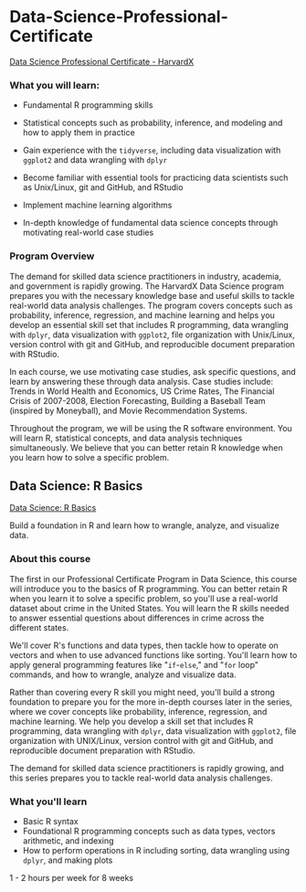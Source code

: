 # Data-Science-Professional-Certificate

[Data Science Professional Certificate - HarvardX](https://www.edx.org/professional-certificate/harvardx-data-science "Program Description")

### What you will learn:

   - Fundamental R programming skills

   - Statistical concepts such as probability, inference, and modeling and how to apply them in practice

   - Gain experience with the `tidyverse`, including data visualization with `ggplot2` and data wrangling with `dplyr`

   - Become familiar with essential tools for practicing data scientists such as Unix/Linux, git and GitHub, and RStudio

   - Implement machine learning algorithms

   - In-depth knowledge of fundamental data science concepts through motivating real-world case studies
   
### Program Overview

The demand for skilled data science practitioners in industry, academia, and government is rapidly growing. The HarvardX Data Science program prepares you with the necessary knowledge base and useful skills to tackle real-world data analysis challenges. The program covers concepts such as probability, inference, regression, and machine learning and helps you develop an essential skill set that includes R programming, data wrangling with `dplyr`, data visualization with `ggplot2`, file organization with Unix/Linux, version control with git and GitHub, and reproducible document preparation with RStudio.

In each course, we use motivating case studies, ask specific questions, and learn by answering these through data analysis. Case studies include: Trends in World Health and Economics, US Crime Rates, The Financial Crisis of 2007-2008, Election Forecasting, Building a Baseball Team (inspired by Moneyball), and Movie Recommendation Systems.

Throughout the program, we will be using the R software environment. You will learn R, statistical concepts, and data analysis techniques simultaneously. We believe that you can better retain R knowledge when you learn how to solve a specific problem.

## Data Science: R Basics

[Data Science: R Basics](https://www.edx.org/course/data-science-r-basics)

Build a foundation in R and learn how to wrangle, analyze, and visualize data.

### About this course

The first in our Professional Certificate Program in Data Science, this course will introduce you to the basics of R programming. You can better retain R when you learn it to solve a specific problem, so you'll use a real-world dataset about crime in the United States. You will learn the R skills needed to answer essential questions about differences in crime across the different states.

We'll cover R's functions and data types, then tackle how to operate on vectors and when to use advanced functions like sorting. You'll learn how to apply general programming features like "`if`-`else`," and "`for` loop" commands, and how to wrangle, analyze and visualize data.

Rather than covering every R skill you might need, you'll build a strong foundation to prepare you for the more in-depth courses later in the series, where we cover concepts like probability, inference, regression, and machine learning. We help you develop a skill set that includes R programming, data wrangling with ```dplyr```, data visualization with `ggplot2`, file organization with UNIX/Linux, version control with git and GitHub, and reproducible document preparation with RStudio.

The demand for skilled data science practitioners is rapidly growing, and this series prepares you to tackle real-world data analysis challenges.

### What you'll learn

   - Basic R syntax
   - Foundational R programming concepts such as data types, vectors arithmetic, and indexing
   - How to perform operations in R including sorting, data wrangling using `dplyr`, and making plots
   
1 - 2 hours per week for 8 weeks
